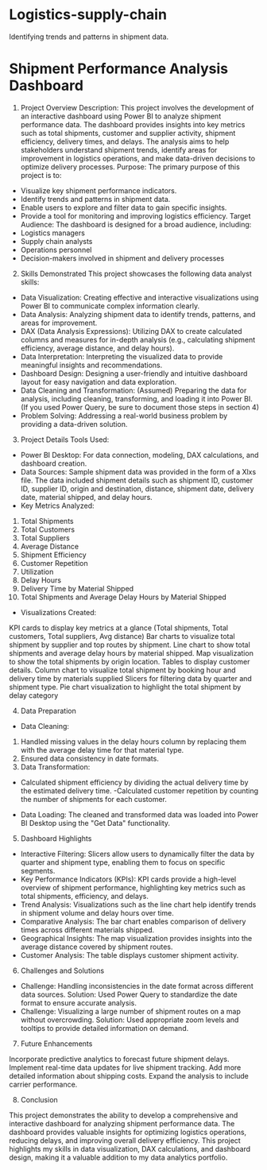 # Logistics-supply-chain
Identifying trends and patterns in shipment data.

# Shipment Performance Analysis Dashboard
1. Project Overview
Description: This project involves the development of an interactive dashboard using Power BI to analyze shipment performance data. The dashboard provides insights into key metrics such as total shipments, customer and supplier activity, shipment efficiency, delivery times, and delays. The analysis aims to help stakeholders understand shipment trends, identify areas for improvement in logistics operations, and make data-driven decisions to optimize delivery processes.
Purpose: The primary purpose of this project is to:
- Visualize key shipment performance indicators.
- Identify trends and patterns in shipment data.
- Enable users to explore and filter data to gain specific insights.
- Provide a tool for monitoring and improving logistics efficiency.
Target Audience: The dashboard is designed for a broad audience, including:
- Logistics managers
- Supply chain analysts
- Operations personnel
- Decision-makers involved in shipment and delivery processes
2. Skills Demonstrated
This project showcases the following data analyst skills:
- Data Visualization: Creating effective and interactive visualizations using Power BI to communicate complex information clearly.
- Data Analysis: Analyzing shipment data to identify trends, patterns, and areas for improvement.
- DAX (Data Analysis Expressions): Utilizing DAX to create calculated columns and measures for in-depth analysis (e.g., calculating shipment efficiency, average distance, and delay hours).
- Data Interpretation: Interpreting the visualized data to provide meaningful insights and recommendations.
- Dashboard Design: Designing a user-friendly and intuitive dashboard layout for easy navigation and data exploration.
- Data Cleaning and Transformation: (Assumed) Preparing the data for analysis, including cleaning, transforming, and loading it into Power BI.  (If you used Power Query, be sure to document those steps in section 4)
- Problem Solving: Addressing a real-world business problem by providing a data-driven solution.
3. Project Details
Tools Used:
- Power BI Desktop: For data connection, modeling, DAX calculations, and dashboard creation.
- Data Sources: 
Sample shipment data was provided in the form of a Xlxs file.  The data included shipment details such as shipment ID, customer ID, supplier ID, origin and destination, distance, shipment date, delivery date, material shipped, and delay hours.
- Key Metrics Analyzed:
1. Total Shipments
2. Total Customers
3. Total Suppliers
4. Average Distance
5. Shipment Efficiency
6. Customer Repetition
7. Utilization
8. Delay Hours
9. Delivery Time by Material Shipped
10. Total Shipments and Average Delay Hours by Material Shipped

- Visualizations Created: 

KPI cards to display key metrics at a glance (Total shipments, Total customers, Total suppliers, Avg distance)
Bar charts to visualize total shipment by supplier and top routes by shipment.
Line chart to show total shipments and average delay hours by material shipped.
Map visualization to show the total shipments by origin location.
Tables to display customer details.
Column chart to visualize total shipment by booking hour and delivery time by materials supplied
Slicers for filtering data by quarter and shipment type.
Pie chart visualization to highlight the total shipment by delay category

4. Data Preparation 
- Data Cleaning: 
1. Handled missing values in the delay hours column by replacing them with the average delay time for that material type.
2. Ensured data consistency in date formats.
3. Data Transformation: 
- Calculated shipment efficiency by dividing the actual delivery time by the estimated delivery time.
-Calculated customer repetition by counting the number of shipments for each customer.

- Data Loading: 
The cleaned and transformed data was loaded into Power BI Desktop using the "Get Data" functionality.

5. Dashboard Highlights
- Interactive Filtering: Slicers allow users to dynamically filter the data by quarter and shipment type, enabling them to focus on specific segments.
- Key Performance Indicators (KPIs): KPI cards provide a high-level overview of shipment performance, highlighting key metrics such as total shipments, efficiency, and delays.
- Trend Analysis: Visualizations such as the line chart  help identify trends in shipment volume and delay hours over time.
- Comparative Analysis: The bar chart enables comparison of delivery times across different materials shipped.
- Geographical Insights: The map visualization provides insights into the average distance covered by shipment routes.
- Customer Analysis: The table displays customer shipment activity.

6. Challenges and Solutions

- Challenge: Handling inconsistencies in the date format across different data sources.
Solution: Used Power Query to standardize the date format to ensure accurate analysis.
- Challenge: Visualizing a large number of shipment routes on a map without overcrowding.
Solution: Used appropriate zoom levels and tooltips to provide detailed information on demand.

7. Future Enhancements

Incorporate predictive analytics to forecast future shipment delays.
Implement real-time data updates for live shipment tracking.
Add more detailed information about shipping costs.
Expand the analysis to include carrier performance.

8. Conclusion

This project demonstrates the ability to develop a comprehensive and interactive dashboard for analyzing shipment performance data. The dashboard provides valuable insights for optimizing logistics operations, reducing delays, and improving overall delivery efficiency.  This project highlights my skills in data visualization, DAX calculations, and dashboard design, making it a valuable addition to my data analytics portfolio.  
